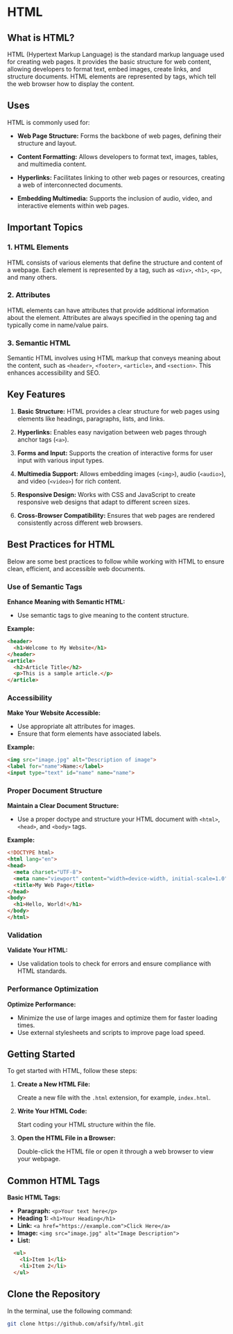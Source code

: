# HTML

## What is HTML?

HTML (Hypertext Markup Language) is the standard markup language used for creating web pages. It provides the basic structure for web content, allowing developers to format text, embed images, create links, and structure documents. HTML elements are represented by tags, which tell the web browser how to display the content.

## Uses

HTML is commonly used for:

- **Web Page Structure:** Forms the backbone of web pages, defining their structure and layout.
  
- **Content Formatting:** Allows developers to format text, images, tables, and multimedia content.

- **Hyperlinks:** Facilitates linking to other web pages or resources, creating a web of interconnected documents.

- **Embedding Multimedia:** Supports the inclusion of audio, video, and interactive elements within web pages.

## Important Topics

### 1. HTML Elements

HTML consists of various elements that define the structure and content of a webpage. Each element is represented by a tag, such as `<div>`, `<h1>`, `<p>`, and many others.

### 2. Attributes

HTML elements can have attributes that provide additional information about the element. Attributes are always specified in the opening tag and typically come in name/value pairs.

### 3. Semantic HTML

Semantic HTML involves using HTML markup that conveys meaning about the content, such as `<header>`, `<footer>`, `<article>`, and `<section>`. This enhances accessibility and SEO.

## Key Features

1. **Basic Structure:** HTML provides a clear structure for web pages using elements like headings, paragraphs, lists, and links.

2. **Hyperlinks:** Enables easy navigation between web pages through anchor tags (`<a>`).

3. **Forms and Input:** Supports the creation of interactive forms for user input with various input types.

4. **Multimedia Support:** Allows embedding images (`<img>`), audio (`<audio>`), and video (`<video>`) for rich content.

5. **Responsive Design:** Works with CSS and JavaScript to create responsive web designs that adapt to different screen sizes.

6. **Cross-Browser Compatibility:** Ensures that web pages are rendered consistently across different web browsers.

## Best Practices for HTML

Below are some best practices to follow while working with HTML to ensure clean, efficient, and accessible web documents.

### Use of Semantic Tags

**Enhance Meaning with Semantic HTML:**

- Use semantic tags to give meaning to the content structure.
  
**Example:**

```html
<header>
  <h1>Welcome to My Website</h1>
</header>
<article>
  <h2>Article Title</h2>
  <p>This is a sample article.</p>
</article>
```

### Accessibility

**Make Your Website Accessible:**

- Use appropriate alt attributes for images.
- Ensure that form elements have associated labels.
  
**Example:**

```html
<img src="image.jpg" alt="Description of image">
<label for="name">Name:</label>
<input type="text" id="name" name="name">
```

### Proper Document Structure

**Maintain a Clear Document Structure:**

- Use a proper doctype and structure your HTML document with `<html>`, `<head>`, and `<body>` tags.

**Example:**

```html
<!DOCTYPE html>
<html lang="en">
<head>
  <meta charset="UTF-8">
  <meta name="viewport" content="width=device-width, initial-scale=1.0">
  <title>My Web Page</title>
</head>
<body>
  <h1>Hello, World!</h1>
</body>
</html>
```

### Validation

**Validate Your HTML:**

- Use validation tools to check for errors and ensure compliance with HTML standards.

### Performance Optimization

**Optimize Performance:**

- Minimize the use of large images and optimize them for faster loading times.
- Use external stylesheets and scripts to improve page load speed.

## Getting Started

To get started with HTML, follow these steps:

1. **Create a New HTML File:**

   Create a new file with the `.html` extension, for example, `index.html`.

2. **Write Your HTML Code:**

   Start coding your HTML structure within the file.

3. **Open the HTML File in a Browser:**

   Double-click the HTML file or open it through a web browser to view your webpage.

## Common HTML Tags

**Basic HTML Tags:**

- **Paragraph:** `<p>Your text here</p>`
- **Heading 1:** `<h1>Your Heading</h1>`
- **Link:** `<a href="https://example.com">Click Here</a>`
- **Image:** `<img src="image.jpg" alt="Image Description">`
- **List:**

```html
  <ul>
    <li>Item 1</li>
    <li>Item 2</li>
  </ul>
```

## Clone the Repository

In the terminal, use the following command:

```bash
git clone https://github.com/afsify/html.git
```

